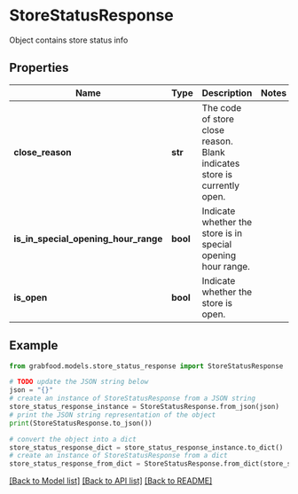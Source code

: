# StoreStatusResponse

Object contains store status info

## Properties

Name | Type | Description | Notes
------------ | ------------- | ------------- | -------------
**close_reason** | **str** | The code of store close reason. Blank indicates store is currently open. | 
**is_in_special_opening_hour_range** | **bool** | Indicate whether the store is in special opening hour range. | 
**is_open** | **bool** | Indicate whether the store is open. | 

## Example

```python
from grabfood.models.store_status_response import StoreStatusResponse

# TODO update the JSON string below
json = "{}"
# create an instance of StoreStatusResponse from a JSON string
store_status_response_instance = StoreStatusResponse.from_json(json)
# print the JSON string representation of the object
print(StoreStatusResponse.to_json())

# convert the object into a dict
store_status_response_dict = store_status_response_instance.to_dict()
# create an instance of StoreStatusResponse from a dict
store_status_response_from_dict = StoreStatusResponse.from_dict(store_status_response_dict)
```
[[Back to Model list]](../README.md#documentation-for-models) [[Back to API list]](../README.md#documentation-for-api-endpoints) [[Back to README]](../README.md)


